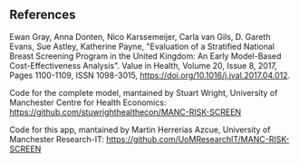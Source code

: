 ## References

Ewan Gray, Anna Donten, Nico Karssemeijer, Carla van Gils, D. Gareth Evans, Sue Astley, Katherine Payne,
"Evaluation of a Stratified National Breast Screening Program in the United Kingdom: An Early Model-Based Cost-Effectiveness Analysis".
Value in Health,
Volume 20, Issue 8,
2017,
Pages 1100-1109,
ISSN 1098-3015,
https://doi.org/10.1016/j.jval.2017.04.012.

Code for the complete model, mantained by Stuart Wright, University of Manchester Centre for Health Economics: https://github.com/stuwrighthealthecon/MANC-RISK-SCREEN

Code for this app, mantained by Martin Herrerias Azcue, University of Manchester Research-IT: https://github.com/UoMResearchIT/MANC-RISK-SCREEN